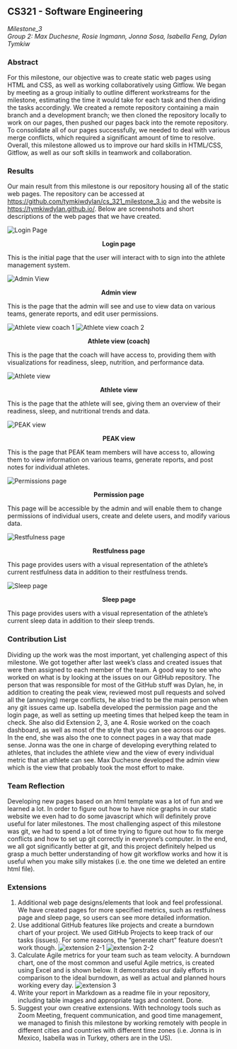 ## CS321 - Software Engineering
*Milestone_3*<br>
*Group 2: Max Duchesne, Rosie Ingmann, Jonna Sosa, Isabella Feng, Dylan Tymkiw*

### Abstract
For this milestone, our objective was to create static web pages using HTML and CSS, as well as working collaboratively using Gitflow. We began by meeting as a group initially to outline different workstreams for the milestone, estimating the time it would take for each task and then dividing the tasks accordingly. We created a remote repository containing a main branch and a development branch; we then cloned the repository locally to work on our pages, then pushed our pages back into the remote repository. To consolidate all of our pages successfully, we needed to deal with various merge conflicts, which required a significant amount of time to resolve.  Overall, this milestone allowed us to improve our hard skills in HTML/CSS, Gitflow, as well as our soft skills in teamwork and collaboration.

### Results
Our main result from this milestone is our repository housing all of the static web pages. The repository can be accessed at https://github.com/tymkiwdylan/cs_321_milestone_3.io and the website is https://tymkiwdylan.github.io/. Below are screenshots and short descriptions of the web pages that we have created.<br>

![Login Page](/assets/report_images/login.png)
<p align="center"><b>Login page</b></p>
This is the initial page that the user will interact with to sign into the athlete management system. <br>

![Admin View](/assets/report_images/admin_view.png)
<p align="center"><b>Admin view</b></p>
This is the page that the admin will see and use to view data on various teams, generate reports, and edit user permissions.<br>

![Athlete view coach 1](/assets/report_images/a_coach1.png)
![Athlete view coach 2](/assets/report_images/a_coach2.png)
<p align="center"><b>Athlete view (coach)</b></p>
This is the page that the coach will have access to, providing them with visualizations for readiness, sleep, nutrition, and performance data.<br>
  
![Athlete view](/assets/report_images/a_view.png)
<p align="center"><b>Athlete view</b></p>
This is the page that the athlete will see, giving them an overview of their readiness, sleep, and nutritional trends and data.<br>

![PEAK view](/assets/report_images/p_view.png)
<p align="center"><b>PEAK view</b></p>
This is the page that PEAK team members will have access to, allowing them to view information on various teams, generate reports, and post notes for individual athletes.<br>

![Permissions page](/assets/report_images/p_page.png)
<p align="center"><b>Permission page</b></p>
This page will be accessible by the admin and will enable them to change permissions of individual users, create and delete users, and modify various data.<br>

![Restfulness page](/assets/report_images/r_page.png)
<p align="center"><b>Restfulness page</b></p>
This page provides users with a visual representation of the athlete’s current restfulness data in addition to their restfulness trends.<br>

![Sleep page](/assets/report_images/s_page.png)
<p align="center"><b>Sleep page</b></p>
This page provides users with a visual representation of the athlete’s current sleep data in addition to their sleep trends.<br>

### Contribution List
Dividing up the work was the most important, yet challenging aspect of this milestone. We got together after last week’s class and created issues that were then assigned to each member of the team. A good way to see who worked on what is by looking at the issues on our GitHub repository. The person that was responsible for most of the GitHub stuff was Dylan, he, in addition to creating the peak view, reviewed most pull requests and solved all the (annoying) merge conflicts, he also tried to be the main person when any git issues came up. Isabella developed the permission page and the login page, as well as setting up meeting times that helped keep the team in check. She also did Extension 2, 3, ane 4. Rosie worked on the coach dashboard, as well as most of the style that you can see across our pages. In the end, she was also the one to connect pages in a way that made sense. Jonna was the one in charge of developing everything related to athletes, that includes the athlete view and the view of every individual metric that an athlete can see. Max Duchesne developed the admin view which is the view that probably took the most effort to make. 

### Team Reflection
Developing new pages based on an html template was a lot of fun and we learned a lot. In order to figure out how to have nice graphs in our static website we even had to do some javascript which will definitely prove useful for later milestones. The most challenging aspect of this milestone was git, we had to spend a lot of time trying to figure out how to fix merge conflicts and how to set up git correctly in everyone’s computer. In the end, we all got significantly better at git, and this project definitely helped us grasp a much better understanding of how git workflow works and how it is useful when you make silly mistakes (i.e. the one time we deleted an entire html file).


### Extensions
1. Additional web page designs/elements that look and feel professional.
We have created pages for more specified metrics, such as restfulness page and sleep page, so users can see more detailed information.
2. Use additional GitHub features like projects and create a burndown chart of your project. 
We used GitHub Projects to keep track of our tasks (issues). For some reasons, the “generate chart” feature doesn’t work though.
![extension 2-1](/assets/report_images/e_2_1.png)
![extension 2-2](/assets/report_images/e_2_2.png)
3. Calculate Agile metrics for your team such as team velocity.
A burndown chart, one of the most common and useful Agile metrics, is created using Excel and is shown below. It demonstrates our daily efforts in comparison to the ideal burndown, as well as actual and planned hours working every day.
![extension 3](/assets/report_images/2_3.jpg)
4. Write your report in Markdown as a readme file in your repository, including table images and appropriate tags and content.
Done.
5. Suggest your own creative extensions.
With technology tools such as Zoom Meeting, frequent communication, and good time management, we managed to finish this milestone by working remotely with people in different cities and countries with different time zones (i.e. Jonna is in Mexico, Isabella was in Turkey, others are in the US).


